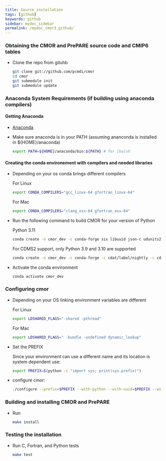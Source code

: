 ```yaml
---
title: Source installation
tags: [github]
keywords: github
sidebar: mydoc_sidebar
permalink: /mydoc_cmor3_github/
---
```


### Obtaining the CMOR and PrePARE source code and CMIP6 tables

  * Clone the repo from gituhb
    ```bash
    git clone git://github.com/pcmdi/cmor
    cd cmor
    git submodule init
    git submodule update
    ```

### Anaconda System Requirements (if building using anaconda compilers)


#### Getting Anaconda

  * [Anaconda](https://www.continuum.io/)
  * Make sure anaconda is in your PATH (assuming ananconda is installed in ${HOME}/anaconda)

    ```bash
    export PATH=${HOME}/anaconda/bin:${PATH} # for [ba]sh
    ``` 

#### Creating the conda environement with compilers and needed libraries

  * Depending on your os conda brings different compilers

    For Linux
    ```bash
    export CONDA_COMPILERS="gcc_linux-64 gfortran_linux-64"
    ```

    For Mac
    ```bash
    export CONDA_COMPILERS="clang_osx-64 gfortran_osx-64"
    ```

  * Run the following command to build CMOR for your version of Python

    Python 3.11

    ```bash
    conda create -n cmor_dev -c conda-forge six libuuid json-c udunits2 hdf5 libnetcdf openblas netcdf4 numpy openssl python=3.11 $CONDA_COMPILERS
    ```

    For CDMS2 support, only Python 3.9 and 3.10 are supported
   
    ```bash
    conda create -n cmor_dev -c conda-forge -c cdat/label/nightly -c cdat six libuuid json-c udunits2 hdf5 libnetcdf openblas netcdf4 numpy openssl lazy-object-proxy cdms2 python=3.10 $CONDA_COMPILERS
    ```

  * Activate the conda environment

    ```bash
    conda activate cmor_dev
    ```

### Configuring cmor

  * Depending on your OS linking environment variables are different

    For Linux
    ```bash
    export LDSHARED_FLAGS="-shared -pthread"
    ```

    For Mac
    ```bash
    export LDSHARED_FLAGS=" -bundle -undefined dynamic_lookup"
    ```
  * Set the PREFIX

    Since your environment can use a different name and its location is system dependent use:

    ```bash
    export PREFIX=$(python -c "import sys; print(sys.prefix)")
    ```

  * configure cmor:

    ```bash
    ./configure --prefix=$PREFIX --with-python --with-uuid=$PREFIX --with-json-c=$PREFIX --with-udunits2=$PREFIX --with-netcdf=$PREFIX  --enable-verbose-test
    ```

### Building and installing CMOR and PrePARE

  * Run

    ```bash
    make install
    ```

### Testing the installation

  * Run C, Fortran, and Python tests
    ```bash
    make test
    ```
